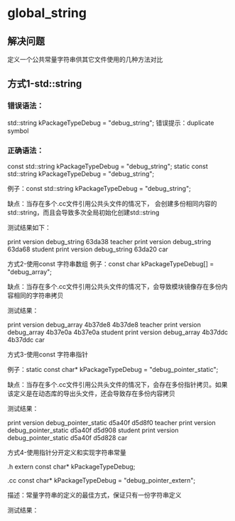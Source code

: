 # global_string
## 解决问题
定义一个公共常量字符串供其它文件使用的几种方法对比

## 方式1-std::string
### 错误语法：
std::string kPackageTypeDebug = "debug_string";
错误提示：duplicate symbol
### 正确语法：
const std::string kPackageTypeDebug = "debug_string";
static const std::string kPackageTypeDebug = "debug_string";

例子：const std::string kPackageTypeDebug = "debug_string";

缺点：当存在多个.cc文件引用公共头文件的情况下， 会创建多份相同内容的std::string，而且会导致多次全局初始化创建std::string

测试结果如下：

print version debug_string 63da38 teacher
print version debug_string 63da68 student
print version debug_string 63da20 car

方式2-使用const 字符串数组
例子：const char kPackageTypeDebug[] = "debug_array";

缺点：当存在多个.cc文件引用公共头文件的情况下，会导致模块镜像存在多份内容相同的字符串拷贝 



测试结果：

print version debug_array 4b37de8 4b37de8 teacher
print version debug_array 4b37e0a 4b37e0a student
print version debug_array 4b37ddc 4b37ddc car

方式3-使用const 字符串指针

例子：static const char* kPackageTypeDebug = "debug_pointer_static";

缺点：当存在多个.cc文件引用公共头文件的情况下，会存在多份指针拷贝。如果该定义是在动态库的导出头文件，还会导致存在多份内容拷贝

测试结果：

print version debug_pointer_static d5a40f d5d8f0 teacher
print version debug_pointer_static d5a40f d5d908 student
print version debug_pointer_static d5a40f d5d828 car

方式4-使用指针分开定义和实现字符串常量

.h
extern const char* kPackageTypeDebug;

.cc
const char* kPackageTypeDebug = "debug_pointer_extern";

描述：常量字符串的定义的最佳方式，保证只有一份字符串定义

测试结果：

